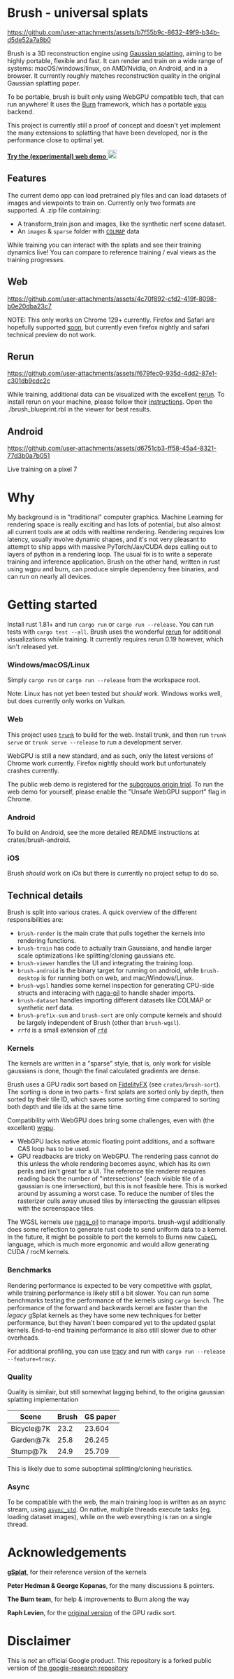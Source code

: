 # Brush - universal splats

https://github.com/user-attachments/assets/b7f55b9c-8632-49f9-b34b-d5de52a7a8b0

Brush is a 3D reconstruction engine using [Gaussian splatting](https://repo-sam.inria.fr/fungraph/3d-gaussian-splatting/), aiming to be highly portable, flexible and fast. It can render and train on a wide range of systems: macOS/windows/linux, on AMD/Nvidia, on Android, and in a browser. It currently roughly matches reconstruction quality in the original Gaussian splatting paper.

To be portable, brush is built only using WebGPU compatible tech, that can run anywhere! It uses the [Burn](https://github.com/tracel-ai/burn) framework, which has a portable [`wgpu`](https://github.com/gfx-rs/wgpu) backend.

This project is currently still a proof of concept and doesn't yet implement the many extensions to splatting that have been developed, nor is the performance close to optimal yet.

[**Try the (experimental) web demo** <img src="https://cdn-icons-png.flaticon.com/256/888/888846.png" alt="chrome logo" width="20"/>
](https://arthurbrussee.github.io/brush-demo)

## Features

The current demo app can load pretrained ply files and can load datasets of images and viewpoints to train on. Currently only two formats are supported. A .zip file containing:
- A transform_train.json and images, like the synthetic nerf scene dataset.
- An `images` & `sparse` folder with [`COLMAP`](https://github.com/colmap/colmap) data

While training you can interact with the splats and see their training dynamics live! You can compare to reference training / eval views as the training progresses.

## Web

https://github.com/user-attachments/assets/4c70f892-cfd2-419f-8098-b0e20dba23c7

NOTE: This only works on Chrome 129+ currently. Firefox and Safari are hopefully supported [soon](https://caniuse.com/webgpu), but currently even firefox nightly and safari technical preview do not work.

## Rerun

https://github.com/user-attachments/assets/f679fec0-935d-4dd2-87e1-c301db9cdc2c

While training, additional data can be visualized with the excellent [rerun](https://rerun.io/). To install rerun on your machine, please follow their [instructions](https://rerun.io/docs/getting-started/installing-viewer). Open the ./brush_blueprint.rbl in the viewer for best results.

## Android

https://github.com/user-attachments/assets/d6751cb3-ff58-45a4-8321-77d3b0a7b051

Live training on a pixel 7

# Why

My background is in "traditional" computer graphics. Machine Learning for rendering space is really exciting and has lots of potential, but also almost all current tools are at odds with realtime rendering. Rendering requires low latency, usually involve dynamic shapes, and it's not very pleasant to attempt to ship apps with massive PyTorch/Jax/CUDA deps calling out to layers of python in a rendering loop. The usual fix is to write a seperate training and inference application. Brush on the other hand, written in rust using wgpu and burn, can produce simple dependency free binaries, and can run on nearly all devices.

# Getting started
Install rust 1.81+ and run `cargo run` or `cargo run --release`. You can run tests with `cargo test --all`. Brush uses the wonderful [rerun](rerun.io) for additional visualizations while training.
It currently requires rerun 0.19 however, which isn't released yet.

### Windows/macOS/Linux
Simply `cargo run` or `cargo run --release` from the workspace root.

Note: Linux has not yet been tested but *should* work. Windows works well, but does currently only works on Vulkan.

### Web
This project uses [`trunk`](https://github.com/trunk-rs/trunk) to build for the web. Install trunk, and then run `trunk serve` or `trunk serve --release` to run a development server.

WebGPU is still a new standard, and as such, only the latest versions of Chrome work currently. Firefox nightly should work but unfortunately crashes currently.

The public web demo is registered for the [subgroups origin trial](https://chromestatus.com/feature/5126409856221184). To run the web demo for yourself, please enable the "Unsafe WebGPU support" flag in Chrome.

### Android
To build on Android, see the more detailed README instructions at crates/brush-android.

### iOS
Brush *should* work on iOs but there is currently no project setup to do so.

## Technical details

Brush is split into various crates. A quick overview of the different responsibilities are:

- `brush-render` is the main crate that pulls together the kernels into rendering functions.
- `brush-train` has code to actually train Gaussians, and handle larger scale optimizations like splitting/cloning gaussians etc.
- `brush-viewer` handles the UI and integrating the training loop.
- `brush-android` is the binary target for running on android, while `brush-desktop` is for running both on web, and mac/Windows/Linux.
- `brush-wgsl` handles some kernel inspection for generating CPU-side structs and interacing with [naga-oil](https://github.com/bevyengine/naga_oil) to handle shader imports.
- `brush-dataset` handles importing different datasets like COLMAP or synthetic nerf data.
- `brush-prefix-sum` and `brush-sort` are only compute kernels and should be largely independent of Brush (other than `brush-wgsl`).
- `rrfd` is a small extension of [`rfd`](https://github.com/PolyMeilex/rfd)

### Kernels

The kernels are written in a "sparse" style, that is, only work for visible gaussians is done, though the final calculated gradients are dense.

Brush uses a GPU radix sort based on [FidelityFX](https://www.amd.com/en/products/graphics/technologies/fidelityfx.html) (see `crates/brush-sort`). The sorting is done in two parts - first splats are sorted only by depth, then sorted by their tile ID, which saves some sorting time compared to sorting both depth and tile ids at the same time.

Compatibility with WebGPU does bring some challenges, even with (the excellent) [wgpu](https://github.com/gfx-rs/wgpu).
- WebGPU lacks native atomic floating point additions, and a software CAS loop has to be used.
- GPU readbacks are tricky on WebGPU. The rendering pass cannot do this unless the whole rendering becomes async, which has its own perils and isn't great for a UI. The reference tile renderer requires reading back the number of "intersections" (each visible tile of a gaussian is one intersection), but this is not feasible here. This is worked around by assuming a worst case. To reduce the number of tiles the rasterizer culls away unused tiles by intersecting the gaussian ellipses with the screenspace tiles.

The WGSL kernels use [naga_oil](https://github.com/bevyengine/naga_oil) to manage imports. brush-wgsl additionally does some reflection to generate rust code to send uniform data to a kernel. In the future, it might be possible to port the kernels to Burns new [`CubeCL`](https://github.com/tracel-ai/cubecl) language, which is much more ergonomic and would allow generating CUDA / rocM kernels.

### Benchmarks

Rendering performance is expected to be very competitive with gsplat, while training performance is likely still a bit slower. You can run some benchmarks testing the performance of the kernels using `cargo bench`. The performance of the forward and backwards kernel are faster than the _legacy_ gSplat kernels as they have some new techniques for better performance, but they haven't been compared yet to the updated gsplat kernels. End-to-end training performance is also still slower due to other overheads.

For additional profiling, you can use [tracy](https://github.com/wolfpld/tracy) and run with `cargo run --release --feature=tracy`.

### Quality

Quality is similair, but still somewhat lagging behind, to the origina gaussian splatting implementation

| Scene      | Brush   | GS paper|
|------------|---------|---------|
| Bicycle@7K | 23.2    | 23.604  |
| Garden@7k  | 25.8    | 26.245  |
| Stump@7k   | 24.9    | 25.709  |

This is likely due to some suboptimal splitting/cloning heuristics.

### Async

To be compatible with the web, the main training loop is written as an async stream, using [`async_std`](https://github.com/async-rs/async-std). On native, multiple threads execute tasks (eg. loading dataset images), while on the web everything is ran on a single thread.

# Acknowledgements

[**gSplat**](https://github.com/nerfstudio-project/gsplat), for their reference version of the kernels

**Peter Hedman & George Kopanas**, for the many discussions & pointers.

**The Burn team**, for help & improvements to Burn along the way

**Raph Levien**, for the [original version](https://github.com/googlefonts/compute-shader-101/pull/31) of the GPU radix sort.

# Disclaimer

This is *not* an official Google product. This repository is a forked public version of [the google-research repository](https://github.com/google-research/google-research/tree/master/brush_splat)

